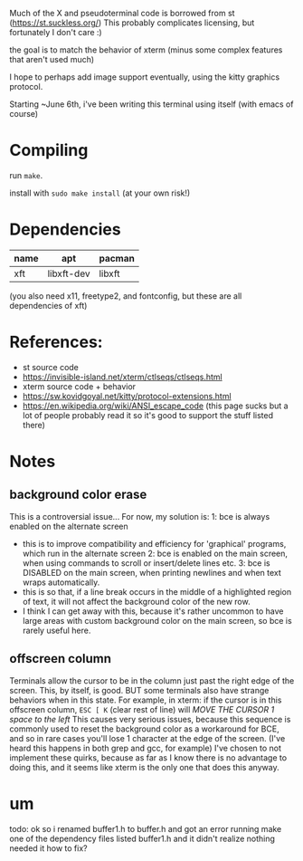 Much of the X and pseudoterminal code is borrowed from st (https://st.suckless.org/)
This probably complicates licensing, but fortunately I don't care :)

the goal is to match the behavior of xterm (minus some complex features that aren't used much)

I hope to perhaps add image support eventually, using the kitty graphics protocol.

Starting ~June 6th, i've been writing this terminal using itself (with emacs of course)

# Compiling

run `make`.

install with `sudo make install` (at your own risk!)

# Dependencies

| name       | apt        | pacman |
|------------|------------|--------|
| xft        | libxft-dev | libxft |
(you also need x11, freetype2, and fontconfig, but these are all dependencies of xft)

# References:

- st source code
- https://invisible-island.net/xterm/ctlseqs/ctlseqs.html
- xterm source code + behavior
- https://sw.kovidgoyal.net/kitty/protocol-extensions.html
- https://en.wikipedia.org/wiki/ANSI_escape_code (this page sucks but a lot of people probably read it so it's good to support the stuff listed there)

# Notes

## background color erase
This is a controversial issue... For now, my solution is:
1: bce is always enabled on the alternate screen
 - this is to improve compatibility and efficiency for 'graphical' programs, which run in the alternate screen
2: bce is enabled on the main screen, when using commands to scroll or insert/delete lines etc.
3: bce is DISABLED on the main screen, when printing newlines and when text wraps automatically.
 - this is so that, if a line break occurs in the middle of a highlighted region of text, it will not affect the background color of the new row.
 - I think I can get away with this, because it's rather uncommon to have large areas with custom background color on the main screen, so bce is rarely useful here.

## offscreen column
Terminals allow the cursor to be in the column just past the right edge of the screen. This, by itself, is good. BUT some terminals also have strange behaviors when in this state.
For example, in xterm: if the cursor is in this offscreen column, `ESC [ K` (clear rest of line) will *MOVE THE CURSOR 1 space to the left*
This causes very serious issues, because this sequence is commonly used to reset the background color as a workaround for BCE, and so in rare cases you'll lose 1 character at the edge of the screen. (I've heard this happens in both grep and gcc, for example)
I've chosen to not implement these quirks, because as far as I know there is no advantage to doing this, and it seems like xterm is the only one that does this anyway.

# um

todo: ok so i renamed buffer1.h to buffer.h and got an error running make
one of the dependency files listed buffer1.h and it didn't realize nothing needed it
how to fix?